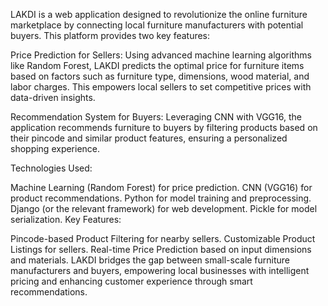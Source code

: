 LAKDI is a web application designed to revolutionize the online furniture marketplace by connecting local furniture manufacturers with potential buyers. This platform provides two key features:

Price Prediction for Sellers: Using advanced machine learning algorithms like Random Forest, LAKDI predicts the optimal price for furniture items based on factors such as furniture type, dimensions, wood material, and labor charges. This empowers local sellers to set competitive prices with data-driven insights.

Recommendation System for Buyers: Leveraging CNN with VGG16, the application recommends furniture to buyers by filtering products based on their pincode and similar product features, ensuring a personalized shopping experience.

Technologies Used:

Machine Learning (Random Forest) for price prediction.
CNN (VGG16) for product recommendations.
Python for model training and preprocessing.
Django (or the relevant framework) for web development.
Pickle for model serialization.
Key Features:

Pincode-based Product Filtering for nearby sellers.
Customizable Product Listings for sellers.
Real-time Price Prediction based on input dimensions and materials.
LAKDI bridges the gap between small-scale furniture manufacturers and buyers, empowering local businesses with intelligent pricing and enhancing customer experience through smart recommendations.
